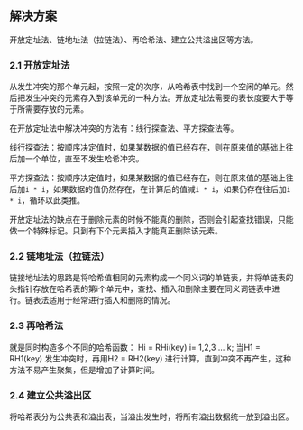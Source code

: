 ## 解决方案

开放定址法、链地址法（拉链法）、再哈希法、建立公共溢出区等方法。

### 2.1 开放定址法

从发生冲突的那个单元起，按照一定的次序，从哈希表中找到一个空闲的单元。然后把发生冲突的元素存入到该单元的一种方法。开放定址法需要的表长度要大于等于所需要存放的元素。

在开放定址法中解决冲突的方法有：线行探查法、平方探查法等。

线行探查法：按顺序决定值时，如果某数据的值已经存在，则在原来值的基础上往后加一个单位，直至不发生哈希冲突。

平方探查法：按顺序决定值时，如果某数据的值已经存在，则在原来值的基础上往后加`i * i`，如果数据的值仍然存在，在计算后的值减`i * i`，如果仍存在往后加`i * i`，循环以此类推。

开放定址法的缺点在于删除元素的时候不能真的删除，否则会引起查找错误，只能做一个特殊标记。只到有下个元素插入才能真正删除该元素。

### 2.2 链地址法（拉链法）

链接地址法的思路是将哈希值相同的元素构成一个同义词的单链表，并将单链表的头指针存放在哈希表的第i个单元中，查找、插入和删除主要在同义词链表中进行。链表法适用于经常进行插入和删除的情况。

### 2.3 再哈希法

就是同时构造多个不同的哈希函数：
Hi = RHi(key) i= 1,2,3 … k;
当H1 = RH1(key) 发生冲突时，再用H2 = RH2(key) 进行计算，直到冲突不再产生，这种方法不易产生聚集，但是增加了计算时间。

### 2.4 建立公共溢出区

将哈希表分为公共表和溢出表，当溢出发生时，将所有溢出数据统一放到溢出区。

